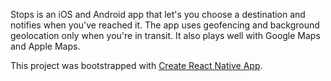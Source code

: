 Stops is an iOS and Android app that let's you choose a destination and notifies when you've reached it. The app uses geofencing and background geolocation only when you're in transit. It also plays well with Google Maps and Apple Maps.

This project was bootstrapped with [Create React Native App](https://github.com/react-community/create-react-native-app).
